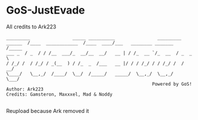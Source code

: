 # GoS-JustEvade
All credits to Ark223

	_________                _____ __________                _________      
	______  /____  ____________  /____  ____/___   ________ _______  /_____ 
	___ _  / _  / / /__  ___/_  __/__  __/   __ | / /_  __ `/_  __  / _  _ \
	/ /_/ /  / /_/ / _(__  ) / /_  _  /___   __ |/ / / /_/ / / /_/ /  /  __/
	\____/   \__,_/  /____/  \__/  /_____/   _____/  \__,_/  \__,_/   \___/ 
                                                           Powered by GoS!
	Author: Ark223
	Credits: Gamsteron, Maxxxel, Mad & Noddy
  
  
  ##
  
  Reupload because Ark removed it
